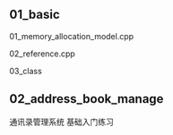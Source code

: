 ## 01_basic
01_memory_allocation_model.cpp

02_reference.cpp

03_class



## 02_address_book_manage
通讯录管理系统 基础入门练习

